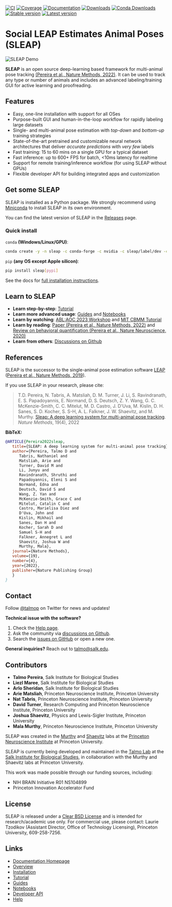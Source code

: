 [![CI](https://github.com/talmolab/sleap/workflows/CI/badge.svg?event=push&branch=develop)](https://github.com/talmolab/sleap/actions?query=workflow:CI)
[![Coverage](https://codecov.io/gh/talmolab/sleap/branch/develop/graph/badge.svg?token=oBmTlGIQRn)](https://codecov.io/gh/talmolab/sleap)
[![Documentation](https://img.shields.io/badge/Documentation-sleap.ai-lightgrey)](https://docs.sleap.ai)
[![Downloads](https://static.pepy.tech/personalized-badge/sleap?period=total&units=international_system&left_color=grey&right_color=brightgreen&left_text=PyPI%20Downloads)](https://pepy.tech/project/sleap)
[![Conda Downloads](https://img.shields.io/conda/dn/sleap/sleap?label=Conda%20Downloads)](https://anaconda.org/sleap/sleap)
[![Stable version](https://img.shields.io/github/v/release/talmolab/sleap?label=stable)](https://github.com/talmolab/sleap/releases/)
[![Latest version](https://img.shields.io/github/v/release/talmolab/sleap?include_prereleases&label=latest)](https://github.com/talmolab/sleap/releases/)

# Social LEAP Estimates Animal Poses (SLEAP)

![SLEAP Demo](https://docs.sleap.ai/docs/_static/sleap_movie.gif)

**SLEAP** is an open source deep-learning based framework for multi-animal pose tracking [(Pereira et al., Nature Methods, 2022)](https://www.nature.com/articles/s41592-022-01426-1). It can be used to track any type or number of animals and includes an advanced labeling/training GUI for active learning and proofreading.

## Features

* Easy, one-line installation with support for all OSes
* Purpose-built GUI and human-in-the-loop workflow for rapidly labeling large datasets
* Single- and multi-animal pose estimation with *top-down* and *bottom-up* training strategies
* State-of-the-art pretrained and customizable neural network architectures that deliver *accurate predictions* with *very few* labels
* Fast training: 15 to 60 mins on a single GPU for a typical dataset
* Fast inference: up to 600+ FPS for batch, <10ms latency for realtime
* Support for remote training/inference workflow (for using SLEAP without GPUs)
* Flexible developer API for building integrated apps and customization

## Get some SLEAP

SLEAP is installed as a Python package. We strongly recommend using [Miniconda](https://docs.conda.io/en/latest/miniconda.html) to install SLEAP in its own environment.

You can find the latest version of SLEAP in the [Releases](https://github.com/talmolab/sleap/releases) page.

### Quick install

`conda` **(Windows/Linux/GPU)**:

```bash
conda create -y -n sleap -c conda-forge -c nvidia -c sleap/label/dev -c sleap -c anaconda sleap
```

`pip` **(any OS except Apple silicon)**:

```bash
pip install sleap[pypi]
```

See the docs for [full installation instructions](https://docs.sleap.ai/installation).

## Learn to SLEAP

- **Learn step-by-step**: [Tutorial](https://docs.sleap.ai/tutorial/overview)
- **Learn more advanced usage**: [Guides](https://docs.sleap.ai/how-to-guides/guides-overview/) and [Notebooks](https://docs.sleap.ai/notebooks/notebooks-overview/)
- **Learn by watching**: [ABL:AOC 2023 Workshop](https://www.youtube.com/watch?v=BfW-HgeDfMI) and [MIT CBMM Tutorial](https://cbmm.mit.edu/video/decoding-animal-behavior-through-pose-tracking)
- **Learn by reading**: [Paper (Pereira et al., Nature Methods, 2022)](https://www.nature.com/articles/s41592-022-01426-1) and [Review on behavioral quantification (Pereira et al., Nature Neuroscience, 2020)](https://rdcu.be/caH3H)
- **Learn from others**: [Discussions on Github](https://github.com/talmolab/sleap/discussions)

## References

SLEAP is the successor to the single-animal pose estimation software [LEAP](https://github.com/talmo/leap) ([Pereira et al., Nature Methods, 2019](https://www.nature.com/articles/s41592-018-0234-5)).

If you use SLEAP in your research, please cite:

> T.D. Pereira, N. Tabris, A. Matsliah, D. M. Turner, J. Li, S. Ravindranath, E. S. Papadoyannis, E. Normand, D. S. Deutsch, Z. Y. Wang, G. C. McKenzie-Smith, C. C. Mitelut, M. D. Castro, J. D'Uva, M. Kislin, D. H. Sanes, S. D. Kocher, S. S-H, A. L. Falkner, J. W. Shaevitz, and M. Murthy. [Sleap: A deep learning system for multi-animal pose tracking](https://www.nature.com/articles/s41592-022-01426-1). *Nature Methods*, 19(4), 2022

**BibTeX:**

```bibtex
@ARTICLE{Pereira2022sleap,
   title={SLEAP: A deep learning system for multi-animal pose tracking},
   author={Pereira, Talmo D and 
      Tabris, Nathaniel and
      Matsliah, Arie and
      Turner, David M and
      Li, Junyu and
      Ravindranath, Shruthi and
      Papadoyannis, Eleni S and
      Normand, Edna and
      Deutsch, David S and
      Wang, Z. Yan and
      McKenzie-Smith, Grace C and
      Mitelut, Catalin C and
      Castro, Marielisa Diez and
      D'Uva, John and
      Kislin, Mikhail and
      Sanes, Dan H and
      Kocher, Sarah D and
      Samuel S-H and
      Falkner, Annegret L and
      Shaevitz, Joshua W and
      Murthy, Mala},
   journal={Nature Methods},
   volume={19},
   number={4},
   year={2022},
   publisher={Nature Publishing Group}
   }
}
```

## Contact

Follow [@talmop](https://twitter.com/talmop) on Twitter for news and updates!

**Technical issue with the software?**

1. Check the [Help page](https://docs.sleap.ai/help).
2. Ask the community via [discussions on Github](https://github.com/talmolab/sleap/discussions).
3. Search the [issues on GitHub](https://github.com/talmolab/sleap/issues) or open a new one.

**General inquiries?**
Reach out to talmo@salk.edu.

## Contributors

* **Talmo Pereira**, Salk Institute for Biological Studies
* **Liezl Maree**, Salk Institute for Biological Studies
* **Arlo Sheridan**, Salk Institute for Biological Studies
* **Arie Matsliah**, Princeton Neuroscience Institute, Princeton University
* **Nat Tabris**, Princeton Neuroscience Institute, Princeton University
* **David Turner**, Research Computing and Princeton Neuroscience Institute, Princeton University
* **Joshua Shaevitz**, Physics and Lewis-Sigler Institute, Princeton University
* **Mala Murthy**, Princeton Neuroscience Institute, Princeton University

SLEAP was created in the [Murthy](https://murthylab.princeton.edu) and [Shaevitz](https://shaevitzlab.princeton.edu) labs at the [Princeton Neuroscience Institute](https://pni.princeton.edu) at Princeton University.

SLEAP is currently being developed and maintained in the [Talmo Lab](https://talmolab.org) at the [Salk Institute for Biological Studies](https://salk.edu), in collaboration with the Murthy and Shaevitz labs at Princeton University.

This work was made possible through our funding sources, including:

* NIH BRAIN Initiative R01 NS104899
* Princeton Innovation Accelerator Fund

## License

SLEAP is released under a [Clear BSD License](https://raw.githubusercontent.com/talmolab/sleap/main/LICENSE) and is intended for research/academic use only. For commercial use, please contact: Laurie Tzodikov (Assistant Director, Office of Technology Licensing), Princeton University, 609-258-7256.

## Links

* [Documentation Homepage](https://docs.sleap.ai)
* [Overview](https://docs.sleap.ai/overview)
* [Installation](https://docs.sleap.ai/installation)
* [Tutorial](https://docs.sleap.ai/tutorial/overview/)
* [Guides](https://docs.sleap.ai/how-to-guides/guides-overview/)
* [Notebooks](https://docs.sleap.ai/notebooks/notebooks-overview/)
* [Developer API](https://docs.sleap.ai/api)
* [Help](https://docs.sleap.ai/help)